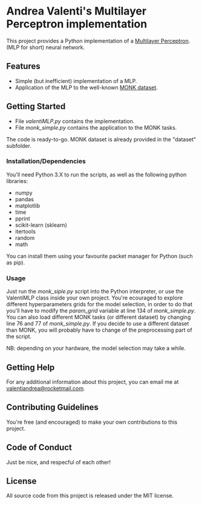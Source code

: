 # Andrea Valenti's Multilayer Perceptron implementation

This project provides a Python implementation of a [Multilayer Perceptron](https://en.wikipedia.org/wiki/Feedforward_neural_network#Multi-layer_perceptron).
(MLP for short) neural network.

## Features

- Simple (but inefficient) implementation of a MLP.
- Application of the MLP to the well-known [MONK dataset](https://archive.ics.uci.edu/ml/datasets/MONK%27s+Problems).

## Getting Started

- File *valentiMLP.py* contains the implementation.
- File *monk_simple.py* contains the application to the MONK tasks.

The code is ready-to-go. MONK dataset is already provided in the "dataset" subfolder.

### Installation/Dependencies

You'll need Python 3.X to run the scripts, as well as the following python libraries:
- numpy
- pandas
- matplotlib
- time
- pprint
- scikit-learn (sklearn)
- itertools
- random
- math

You can install them using your favourite packet manager for Python (such as pip).

### Usage

Just run the *monk_siple.py* script into the Python interpreter, or use the ValentiMLP class inside your own project.
You're ecouraged to explore different hyperparameters grids for the model selection, in order to do that you'll have to modify the *param_grid* variable at line 134 of *monk_simple.py*.
You can also load different MONK tasks (or different dataset) by changing line 76 and 77 of *monk_simple.py*. If you decide to use a different dataset than MONK, you will probably have to change of the preprocessing part of the script.

NB: depending on your hardware, the model selection may take a while.

## Getting Help

For any additional information about this project, you can email me at valentiandrea@rocketmail.com.

## Contributing Guidelines  

You're free (and encouraged) to make your own contributions to this project.

## Code of Conduct

Just be nice, and respecful of each other!

## License

All source code from this project is released under the MIT license.